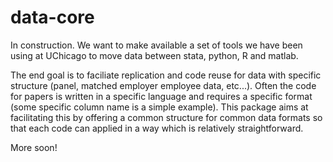 # data-core

In construction. We want to make available a set of tools we have been using at UChicago to move data between stata, python, R and matlab. 

The end goal is to faciliate replication and code reuse for data with specific structure (panel, matched employer employee data, etc...). Often the code for papers is written in a specific language and requires a specific format (some specific column name is a simple example). This package aims at facilitating this by offering a common structure for common data formats so that each code can applied in a way which is relatively straightforward.

More soon!
